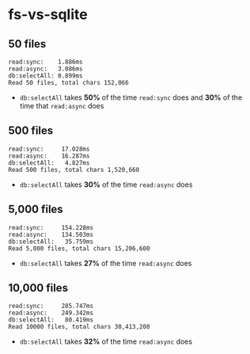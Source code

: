 # fs-vs-sqlite

## 50 files

```
read:sync:    1.886ms
read:async:   3.086ms
db:selectAll: 0.899ms
Read 50 files, total chars 152,066
```

- `db:selectAll` takes **50%** of the time `read:sync` does and **30%** of the time that
  `read:async` does

## 500 files

```
read:sync:     17.028ms
read:async:    16.287ms
db:selectAll:   4.827ms
Read 500 files, total chars 1,520,660
```

- `db:selectAll` takes **30%** of the time `read:async` does

## 5,000 files

```
read:sync:     154.228ms
read:async:    134.503ms
db:selectAll:   35.759ms
Read 5,000 files, total chars 15,206,600
```
 
- `db:selectAll` takes **27%** of the time `read:async` does

## 10,000 files

```
read:sync:     285.747ms
read:async:    249.342ms
db:selectAll:   80.419ms
Read 10000 files, total chars 30,413,200
```
 
- `db:selectAll` takes **32%** of the time `read:async` does
